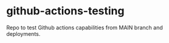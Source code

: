 # github-actions-testing
Repo to test Github actions capabilities from MAIN branch and deployments.

